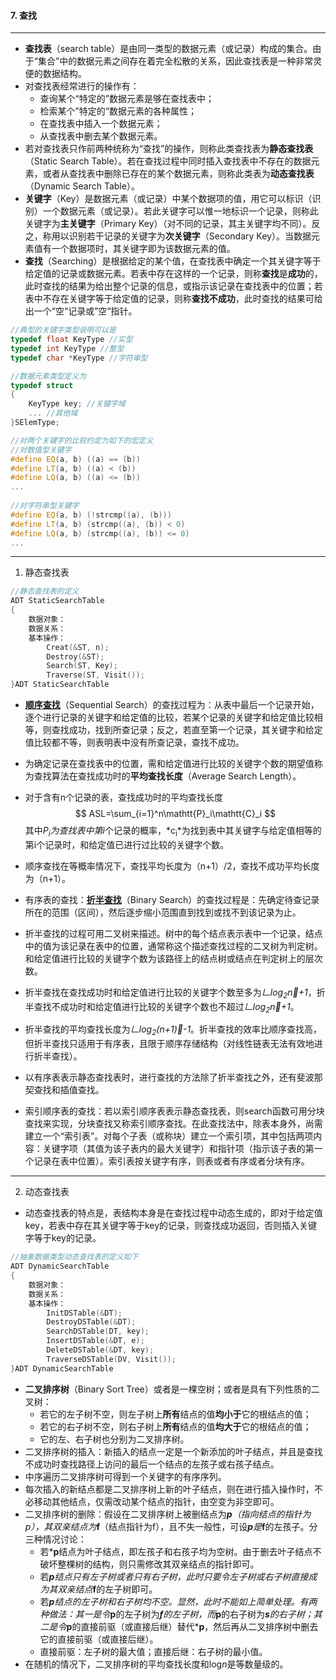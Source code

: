 #### 7. 查找

***

* **查找表**（search table）是由同一类型的数据元素（或记录）构成的集合。由于“集合”中的数据元素之间存在着完全松散的关系，因此查找表是一种非常灵便的数据结构。
* 对查找表经常进行的操作有：
  * 查询某个“特定的”数据元素是够在查找表中；
  * 检索某个”特定的“数据元素的各种属性；
  * 在查找表中插入一个数据元素；
  * 从查找表中删去某个数据元素。
* 若对查找表只作前两种统称为“查找”的操作，则称此类查找表为**静态查找表**（Static Search Table）。若在查找过程中同时插入查找表中不存在的数据元素，或者从查找表中删除已存在的某个数据元素，则称此类表为**动态查找表**（Dynamic Search Table）。
* **关键字**（Key）是数据元素（或记录）中某个数据项的值，用它可以标识（识别）一个数据元素（或记录）。若此关键字可以惟一地标识一个记录，则称此关键字为**主关键字**（Primary Key）（对不同的记录，其主关键字均不同）。反之，称用以识别若干记录的关键字为**次关键字**（Secondary Key）。当数据元素值有一个数据项时，其关键字即为该数据元素的值。
* **查找**（Searching）是根据给定的某个值，在查找表中确定一个其关键字等于给定值的记录或数据元素。若表中存在这样的一个记录，则称**查找**是**成功**的，此时查找的结果为给出整个记录的信息，或指示该记录在查找表中的位置；若表中不存在关键字等于给定值的记录，则称**查找不成功**，此时查找的结果可给出一个“空“记录或”空“指针。

```c++
//典型的关键字类型说明可以是
typedef float KeyType //实型
typedef int KeyType //整型
typedef char *KeyType //字符串型

//数据元素类型定义为
typedef struct
{
    KeyType key; //关键字域
    ... //其他域
}SElemType;

//对两个关键字的比较约定为如下的宏定义
//对数值型关键字
#define EQ(a, b) ((a) == (b))
#define LT(a, b) ((a) < (b))
#define LQ(a, b) ((a) <= (b))
...
    
//对字符串型关键字
#define EQ(a, b) (!strcmp((a), (b)))
#define LT(a, b) (strcmp((a), (b)) < 0)
#define LQ(a, b) (strcmp((a), (b)) <= 0)
...
```
***
1. 静态查找表


```c++
//静态查找表的定义
ADT StaticSearchTable
{
    数据对象：
    数据关系：
    基本操作：
        Creat(&ST, n);
    	Destroy(&ST);
    	Search(ST, Key);
    	Traverse(ST, Visit());
}ADT StaticSearchTable
```

* [**顺序查找**](https://github.com/fantasia85/data-structure/blob/master/seventh_search/search/StaticSearchTable/search_seq.cpp)（Sequential Search）的查找过程为：从表中最后一个记录开始，逐个进行记录的关键字和给定值的比较，若某个记录的关键字和给定值比较相等，则查找成功，找到所查记录；反之，若直至第一个记录，其关键字和给定值比较都不等，则表明表中没有所查记录，查找不成功。

* 为确定记录在查找表中的位置，需和给定值进行比较的关键字个数的期望值称为查找算法在查找成功时的**平均查找长度**（Average Search Length）。

* 对于含有n个记录的表，查找成功时的平均查找长度
  $$
  ASL=\sum_{i=1}^n\mathtt{P}_i\mathtt{C}_i
  $$
  其中*P<sub>i</sub>*为查找表中第*i*个记录的概率，*c<sub>i</sub>*为找到表中其关键字与给定值相等的第i个记录时，和给定值已进行过比较的关键字个数。
  
* 顺序查找在等概率情况下，查找平均长度为（n+1）/2，查找不成功平均长度为（n+1）。
  
* 有序表的查找：[**折半查找**](https://github.com/fantasia85/data-structure/blob/master/seventh_search/search/StaticSearchTable/search_bin.cpp)（Binary Search）的查找过程是：先确定待查记录所在的范围（区间），然后逐步缩小范围直到找到或找不到该记录为止。
  
* 折半查找的过程可用二叉树来描述。树中的每个结点表示表中一个记录，结点中的值为该记录在表中的位置，通常称这个描述查找过程的二叉树为判定树。和给定值进行比较的关键字个数为该路径上的结点树或结点在判定树上的层次数。
  
* 折半查找在查找成功时和给定值进行比较的关键字个数至多为*𠃊log<sub>2</sub>n𠃎+1*，折半查找不成功时和给定值进行比较的关键字个数也不超过*𠃊log<sub>2</sub>n𠃎+1*。
  
* 折半查找的平均查找长度为*𠃊log<sub>2</sub>(n+1)𠃎-1*。折半查找的效率比顺序查找高，但折半查找只适用于有序表，且限于顺序存储结构（对线性链表无法有效地进行折半查找）。
  
* 以有序表表示静态查找表时，进行查找的方法除了折半查找之外，还有斐波那契查找和插值查找。
  
* 索引顺序表的查找：若以索引顺序表表示静态查找表，则search函数可用分块查找来实现，分块查找又称索引顺序查找。在此查找法中，除表本身外，尚需建立一个“索引表”。对每个子表（或称块）建立一个索引项，其中包括两项内容：关键字项（其值为该子表内的最大关键字）和指针项（指示该子表的第一个记录在表中位置）。索引表按关键字有序，则表或者有序或者分块有序。

***
2. 动态查找表

* 动态查找表的特点是，表结构本身是在查找过程中动态生成的，即对于给定值key，若表中存在其关键字等于key的记录，则查找成功返回，否则插入关键字等于key的记录。

```c++
//抽象数据类型动态查找表的定义如下
ADT DynamicSearchTable
{
    数据对象：
    数据关系：
    基本操作：
        InitDSTable(&DT);
    	DestroyDSTable(&DT);
    	SearchDSTable(DT, key);
    	InsertDSTable(&DT, e);
    	DeleteDSTable(&DT, key);
    	TraverseDSTable(DV, Visit());
}ADT DynamicSearchTable
```

* **二叉排序树**（Binary Sort Tree）或者是一棵空树；或者是具有下列性质的二叉树：
  * 若它的左子树不空，则左子树上**所有**结点的值**均小于**它的根结点的值；
  * 若它的右子树不空，则右子树上**所有**结点的值**均大于**它的根结点的值；
  * 它的左、右子树也分别为二叉排序树。
* 二叉排序树的插入：新插入的结点一定是一个新添加的叶子结点，并且是查找不成功时查找路径上访问的最后一个结点的左孩子或右孩子结点。
* 中序遍历二叉排序树可得到一个关键字的有序序列。
* 每次插入的新结点都是二叉排序树上新的叶子结点，则在进行插入操作时，不必移动其他结点，仅需改动某个结点的指针，由空变为非空即可。
* 二叉排序树的删除：假设在二叉排序树上被删结点为***p**（指向结点的指针为p），其双亲结点为***f**（结点指针为f），且不失一般性，可设***p**是***f**的左孩子。分三种情况讨论：
  * 若***p**结点为叶子结点，即左孩子和右孩子均为空树。由于删去叶子结点不破坏整棵树的结构，则只需修改其双亲结点的指针即可。
  * 若***p**结点只有左子树或者只有右子树，此时只要令左子树或右子树直接成为其双亲结点***f**的左子树即可。
  * 若***p**结点的左子树和右子树均不空。显然，此时不能如上简单处理。有两种做法：其一是令***p**的左子树为***f**的左子树，而***p**的右子树为***s**的右子树；其二是令***p**的直接前驱（或直接后继）替代***p**，然后再从二叉排序树中删去它的直接前驱（或直接后继）。
  * 直接前驱：左子树的最大值；直接后继：右子树的最小值。
* 在随机的情况下，二叉排序树的平均查找长度和log*n*是等数量级的。
